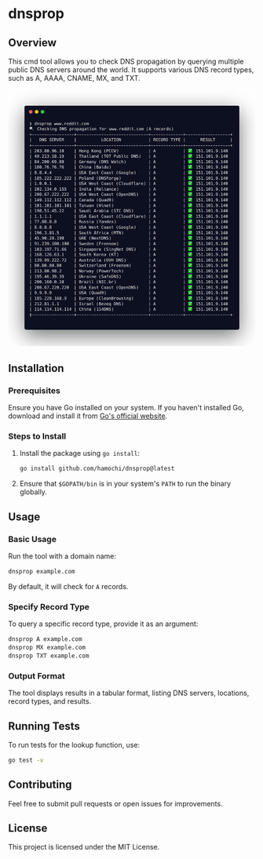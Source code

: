 # dnsprop

## Overview
This cmd tool allows you to check DNS propagation by querying multiple public DNS servers around the world. It supports various DNS record types, such as A, AAAA, CNAME, MX, and TXT.

![dnsprop](screenshot.png)

## Installation
### Prerequisites
Ensure you have Go installed on your system. If you haven't installed Go, download and install it from [Go's official website](https://go.dev/dl/).

### Steps to Install
1. Install the package using `go install`:
   ```sh
   go install github.com/hamochi/dnsprop@latest
   ```
2. Ensure that `$GOPATH/bin` is in your system's `PATH` to run the binary globally.

## Usage
### Basic Usage
Run the tool with a domain name:
```sh
dnsprop example.com
```
By default, it will check for `A` records.

### Specify Record Type
To query a specific record type, provide it as an argument:
```sh
dnsprop A example.com
dnsprop MX example.com
dnsprop TXT example.com
```

### Output Format
The tool displays results in a tabular format, listing DNS servers, locations, record types, and results.

## Running Tests
To run tests for the lookup function, use:
```sh
go test -v
```

## Contributing
Feel free to submit pull requests or open issues for improvements.

## License
This project is licensed under the MIT License.

